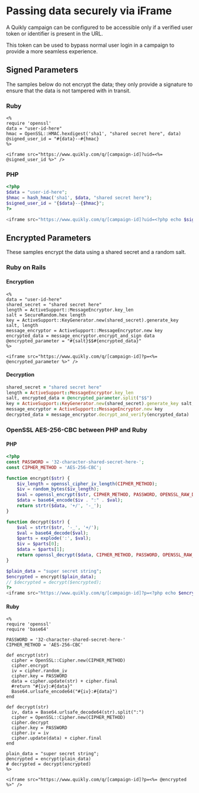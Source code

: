 # Passing data securely via iFrame

A Quikly campaign can be configured to be accessible only if a verified user token or identifier is present in the URL.

This token can be used to bypass normal user login in a campaign to provide a more seamless experience.

## Signed Parameters
The samples below do not encrypt the data; they only provide a signature to ensure that the data is not tampered with in transit.

### Ruby

```erb
<%
require 'openssl'
data = "user-id-here"
hmac = OpenSSL::HMAC.hexdigest('sha1', "shared secret here", data)
@signed_user_id = "#{data}--#{hmac}
%>

<iframe src="https://www.quikly.com/q/[campaign-id]?uid=<%= @signed_user_id %>" />

```

### PHP
```php
<?php
$data = "user-id-here";
$hmac = hash_hmac('sha1', $data, "shared secret here");
$signed_user_id = "{$data}--{$hmac}";
?>

<iframe src="https://www.quikly.com/q/[campaign-id]?uid=<?php echo $signed_user_id ?>" />
```

## Encrypted Parameters
These samples encrypt the data using a shared secret and a random salt.

### Ruby on Rails

#### Encryption
```erb
<%
data = "user-id-here"
shared_secret = "shared secret here"
length = ActiveSupport::MessageEncryptor.key_len
salt = SecureRandom.hex length
key = ActiveSupport::KeyGenerator.new(shared_secret).generate_key salt, length
message_encryptor = ActiveSupport::MessageEncryptor.new key
encrypted_data = message_encryptor.encrypt_and_sign data
@encrypted_parameter = "#{salt}$$#{encrypted_data}"
%>

<iframe src="https://www.quikly.com/q/[campaign-id]?p=<%= @encrypted_parameter %>" />

```

#### Decryption
```ruby
shared_secret = "shared secret here"
length = ActiveSupport::MessageEncryptor.key_len
salt, encrypted_data = @encrypted_parameter.split("$$")
key = ActiveSupport::KeyGenerator.new(shared_secret).generate_key salt, length
message_encryptor = ActiveSupport::MessageEncryptor.new key
decrypted_data = message_encryptor.decrypt_and_verify(encrypted_data)
```

### OpenSSL AES-256-CBC between PHP and Ruby

#### PHP
```php
<?php
const PASSWORD = '32-character-shared-secret-here-';
const CIPHER_METHOD = 'AES-256-CBC';

function encrypt($str) {
    $iv_length = openssl_cipher_iv_length(CIPHER_METHOD);
    $iv = random_bytes($iv_length);
    $val = openssl_encrypt($str, CIPHER_METHOD, PASSWORD, OPENSSL_RAW_DATA, $iv);
    $data = base64_encode($iv . ":" . $val);
    return strtr($data, '+/', '-_');
}

function decrypt($str) {
    $val = strtr($str, '-_', '+/');
    $val = base64_decode($val);
    $parts = explode(':', $val);
    $iv = $parts[0];
    $data = $parts[1];
    return openssl_decrypt($data, CIPHER_METHOD, PASSWORD, OPENSSL_RAW_DATA, $iv);
}

$plain_data = "super secret string";
$encrypted = encrypt($plain_data);
// $decrypted = decrypt($encrypted);
?>
<iframe src="https://www.quikly.com/q/[campaign-id]?p=<?php echo $encrypted ?>" />
```

#### Ruby

```erb
<%
require 'openssl'
require 'base64'

PASSWORD = '32-character-shared-secret-here-'
CIPHER_METHOD = 'AES-256-CBC'

def encrypt(str)
  cipher = OpenSSL::Cipher.new(CIPHER_METHOD)
  cipher.encrypt
  iv = cipher.random_iv
  cipher.key = PASSWORD
  data = cipher.update(str) + cipher.final
  #return "#{iv}:#{data}"
  Base64.urlsafe_encode64("#{iv}:#{data}")
end

def decrypt(str)
  iv, data = Base64.urlsafe_decode64(str).split(":")
  cipher = OpenSSL::Cipher.new(CIPHER_METHOD)
  cipher.decrypt
  cipher.key = PASSWORD
  cipher.iv = iv
  cipher.update(data) + cipher.final
end

plain_data = "super secret string";
@encrypted = encrypt(plain_data)
# decrypted = decrypt(encrypted)
%>

<iframe src="https://www.quikly.com/q/[campaign-id]?p=<%= @encrypted %>" />
```
